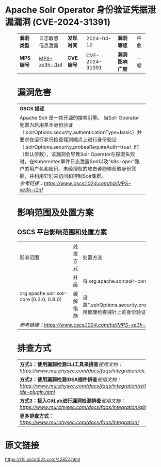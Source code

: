 # Apache Solr Operator 身份验证凭据泄漏漏洞 (CVE-2024-31391)
<figure class="wp-block-table">
    <table>
        <tbody>
        <tr>
            <td><strong>漏洞类型</strong></td>
            <td>日志敏感信息泄露</td>
            <td><strong>发现时间</strong></td>
            <td>2024-04-12</td>
            <td><strong>漏洞等级</strong></td>
            <td>中危</td>
        </tr>
        <tr>
            <td><strong>MPS编号</strong></td>
            <td><a href="https://www.oscs1024.com/hd/MPS-xe3h-i1nf">MPS-xe3h-i1nf</a></td>
            <td><strong>CVE编号</strong></td>
            <td>CVE-2024-31391</td>
            <td><strong>漏洞影响广度</strong></td>
            <td>一般</td>
        </tr>
        </tbody>
    </table>
</figure>


<figure class="wp-block-table">
    <h1 class="wp-block-heading">漏洞危害</h1>
    <table>
        <tbody>
        <tr>
            <td><strong>OSCS 描述</strong></td>
        </tr>
        <tr>
            <td>Apache Solr 是一款开源的搜索引擎。
当Solr Operator配置为启用基本身份验证（.solrOptions.security.authenticationType=basic）并要求在运行状况检查探测端点上进行身份验证（.solrOptions.security.probesRequireAuth=true）时（默认参数），该漏洞会导致Solr Operator在探测失败时，在Kubernetes事件日志泄露Solr以及"k8s-oper"账户的用户名和密码。未经授权的攻击者能够获取身份凭据，并利用它们来访问和控制Solr集群。<br><em>参考链接：<a
                    href="https://www.oscs1024.com/hd/MPS-xe3h-i1nf">https://www.oscs1024.com/hd/MPS-xe3h-i1nf</a></em>
            </td>
        </tr>
        </tbody>
    </table>
</figure>


<figure class="wp-block-table alignleft">
    <h1 class="wp-block-heading">影响范围及处置方案</h1>
    <h2 class="wp-block-heading"><strong>OSCS</strong> <strong>平台影响范围和处置方案</strong></h2>
    <table>
        <tbody>
        <tr>
            <td>影响范围</td>
            <td>处置方式</td>
            <td>处置方法</td>
        </tr>
        <tr><td rowspan="2">org.apache.solr:solr-core [0.3.0, 0.8.0)</td><td>升级</td><td>将 org.apache.solr:solr-core 升级至 0.8.0 及以上版本</td></tr><tr><td>缓解措施</td><td>设置“.solrOptions.security.probesRequireAuth=false”禁用健康检查探针上的身份验证</td></tr>
        <tr>
            <td colspan="3"><em>参考链接：</em><em><a
                    href="https://www.oscs1024.com/hd/MPS-xe3h-i1nf">https://www.oscs1024.com/hd/MPS-xe3h-i1nf</a></em></td>
        </tr>
        </tbody>
    </table>
</figure>


<figure class="wp-block-table">
    <h1 class="wp-block-heading">排查方式</h1>
    <table>
        <tbody>
        <tr>
            <td><strong>方式1：使用漏洞检测CLI工具来排查</strong><em>使用文档：<a
                    href="https://www.murphysec.com/docs/faqs/integration/cli.html">https://www.murphysec.com/docs/faqs/integration/cli.html</a></em>
            </td>
        </tr>
        <tr>
            <td><strong>方式2：使用漏洞检测IDEA插件排查</strong><em>使用文档：<a
                    href="https://www.murphysec.com/docs/faqs/integration/jetbrains-ide-plugin.html">https://www.murphysec.com/docs/faqs/integration/jetbrains-ide-plugin.html</a></em>
            </td>
        </tr>
        <tr>
            <td><strong>方式3：接入GitLab进行漏洞检测排查</strong><em>使用文档：<a
                    href="https://www.murphysec.com/docs/faqs/integration/gitlab.html">https://www.murphysec.com/docs/faqs/integration/gitlab.html</a></em>
            </td>
        </tr>
        <tr>
            <td><strong>更多排查方式：</strong><em><a
                    href="https://www.murphysec.com/docs/faqs/integration/">https://www.murphysec.com/docs/faqs/integration/</a></em>
            </td>
        </tr>
        </tbody>
    </table>
</figure>
<h1>原文链接</h1>
<p><a href="https://zhi.oscs1024.com/42852.html">https://zhi.oscs1024.com/42852.html</a></p>